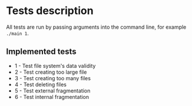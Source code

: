# Tests description
All tests are run by passing arguments into the command line, for example `./main 1`.
## Implemented tests
- 1 - Test file system's data validity
- 2 - Test creating too large file
- 3 - Test creating too many files
- 4 - Test deleting files
- 5 - Test external fragmentation
- 6 - Test internal fragmentation
